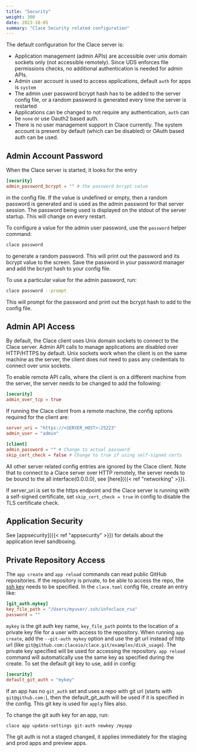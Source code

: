 ```yaml
---
title: "Security"
weight: 300
date: 2023-10-05
summary: "Clace Security related configuration"
---
```


The default configuration for the Clace server is:

- Application management (admin APIs) are accessible over unix domain sockets only (not accessible remotely). Since UDS enforces file permissions checks, no additional authentication is needed for admin APIs.
- Admin user account is used to access applications, default `auth` for apps is `system`
- The admin user password bcrypt hash has to be added to the server config file, or a random password is generated every time the server is restarted
- Applications can be changed to not require any authentication, `auth` can be `none` or use Oauth2 based auth.
- There is no user management support in Clace currently. The system account is present by default (which can be disabled) or OAuth based auth can be used.

## Admin Account Password

When the Clace server is started, it looks for the entry

```toml {filename="clace.toml"}
[security]
admin_password_bcrypt = "" # the password bcrypt value
```

in the config file. If the value is undefined or empty, then a random password is generated and is used as the admin password for that server session. The password being used is displayed on the stdout of the server startup. This will change on every restart.

To configure a value for the admin user password, use the `password` helper command:

```bash
clace password
```

to generate a random password. This will print out the password and its bcrypt value to the screen. Save the password in your password manager and add the bcrypt hash to your config file.

To use a particular value for the admin password, run:

```bash
clace password --prompt
```

This will prompt for the password and print out the bcrypt hash to add to the config file.

## Admin API Access

By default, the Clace client uses Unix domain sockets to connect to the Clace server. Admin API calls to manage applications are disabled over HTTP/HTTPS by default. Unix sockets work when the client is on the same machine as the server, the client does not need to pass any credentials to connect over unix sockets.

To enable remote API calls, where the client is on a different machine from the server, the server needs to be changed to add the following:

```toml {filename="clace.toml"}
[security]
admin_over_tcp = true
```

If running the Clace client from a remote machine, the config options required for the client are:

```toml {filename="clace.toml"}
server_uri = "https://<SERVER_HOST>:25223"
admin_user = "admin"

[client]
admin_password = "" # Change to actual password
skip_cert_check = false # Change to true if using self-signed certs
```

All other server related config entries are ignored by the Clace client. Note that to connect to a Clace server over HTTP remotely, the server needs to be bound to the all interface(0.0.0.0), see [here]({{< ref "networking" >}}).

If server_uri is set to the https endpoint and the Clace server is running with a self-signed certificate, set `skip_cert_check = true` in config to disable the TLS certificate check.

## Application Security

See [appsecurity]({{< ref "appsecurity" >}}) for details about the application level sandboxing.

## Private Repository Access

The `app create` and `app reload` commands can read public GitHub repositories. If the repository is private, to be able to access the repo, the [ssh key](https://docs.github.com/en/authentication/connecting-to-github-with-ssh/adding-a-new-ssh-key-to-your-github-account) needs to be specified. In the `clace.toml` config file, create an entry like:

```toml {filename="clace.toml"}
[git_auth.mykey]
key_file_path = "/Users/myuser/.ssh/infoclace_rsa"
password = ""
```

`mykey` is the git auth key name, `key_file_path` points to the location of a private key file for a user with access to the repository. When running `app create`, add the `--git-auth mykey` option and use the git url instead of http url (like `git@github.com:claceio/clace.git/examples/disk_usage`). The private key specified will be used for accessing the repository. `app reload` command will automatically use the same key as specified during the create. To set the default git key to use, add in config:

```toml {filename="clace.toml"}
[security]
default_git_auth = "mykey"
```

If an app has no `git_auth` set and uses a repo with git url (starts with `git@github.com:`), then the default_git_auth will be used if it is specified in the config. This git key is used for `apply` files also.

To change the git auth key for an app, run:

```bash
clace app update-settings git-auth newkey /myapp
```

The git auth is not a staged changed, it applies immediately for the staging and prod apps and preview apps.
